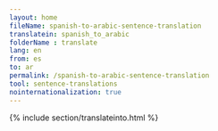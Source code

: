 ```yaml
---
layout: home
fileName: spanish-to-arabic-sentence-translation
translatein: spanish_to_arabic
folderName : translate
lang: en
from: es
to: ar
permalink: /spanish-to-arabic-sentence-translation
tool: sentence-translations
nointernationalization: true
---
```

{% include section/translateinto.html %}
